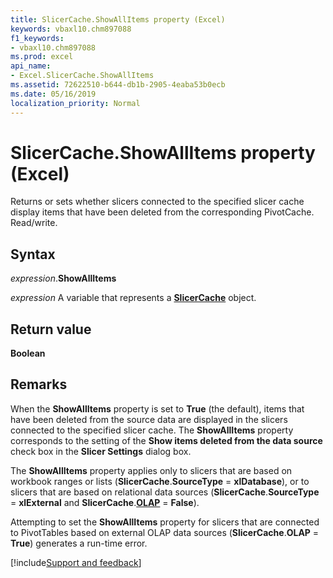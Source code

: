 ```yaml
---
title: SlicerCache.ShowAllItems property (Excel)
keywords: vbaxl10.chm897088
f1_keywords:
- vbaxl10.chm897088
ms.prod: excel
api_name:
- Excel.SlicerCache.ShowAllItems
ms.assetid: 72622510-b644-db1b-2905-4eaba53b0ecb
ms.date: 05/16/2019
localization_priority: Normal
---
```



# SlicerCache.ShowAllItems property (Excel)

Returns or sets whether slicers connected to the specified slicer cache display items that have been deleted from the corresponding PivotCache. Read/write.


## Syntax

_expression_.**ShowAllItems**

_expression_ A variable that represents a **[SlicerCache](Excel.SlicerCache.md)** object.


## Return value

**Boolean**


## Remarks

When the **ShowAllItems** property is set to **True** (the default), items that have been deleted from the source data are displayed in the slicers connected to the specified slicer cache. The **ShowAllItems** property corresponds to the setting of the **Show items deleted from the data source** check box in the **Slicer Settings** dialog box.

The **ShowAllItems** property applies only to slicers that are based on workbook ranges or lists (**SlicerCache**.**SourceType** = **xlDatabase**), or to slicers that are based on relational data sources (**SlicerCache**.**SourceType** = **xlExternal** and **SlicerCache**.**[OLAP](Excel.SlicerCache.OLAP.md)** = **False**). 

Attempting to set the **ShowAllItems** property for slicers that are connected to PivotTables based on external OLAP data sources (**SlicerCache**.**OLAP** = **True**) generates a run-time error.




[!include[Support and feedback](~/includes/feedback-boilerplate.md)]